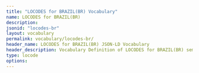 ```yaml
---
title: "LOCODES for BRAZIL(BR) Vocabulary"
name: LOCODES for BRAZIL(BR) 
description: 
jsonid: "locodes-br"
layout: vocabulary
permalink: vocabulary/locodes-br/
header_name: LOCODES for BRAZIL(BR) JSON-LD Vocabulary
header_description: Vocabulary Definition of LOCODES for BRAZIL(BR) semantics in HTML format. JSON-LD format is available at [locodes-br.jsonld](https://edi3.org/vocabulary/locodes-br.jsonld)
type: locode
options:
---
```

